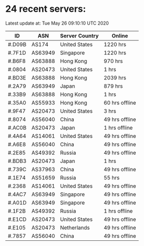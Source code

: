 # 24 recent servers:

Latest update at: Tue May 26 09:10:10 UTC 2020

| ID | ASN | Server Country | Online |
| -- | --- | -------------- | ------ |
| #.D09B | AS174 | United States | 1220 hrs |
| #.7F1D | AS63949 | Singapore | 1220 hrs |
| #.B6F8 | AS63888 | Hong Kong | 970 hrs |
| #.0804 | AS20473 | United States | 1 hrs |
| #.BD3E | AS63888 | Hong Kong | 2039 hrs |
| #.2A79 | AS63949 | Japan | 879 hrs |
| #.33B9 | AS63888 | Hong Kong | 1 hrs |
| #.35A0 | AS55933 | Hong Kong | 60 hrs offline |
| #.9F47 | AS20473 | United States | 3 hrs |
| #.8074 | AS56040 | China | 49 hrs offline |
| #.AC0B | AS20473 | Japan | 1 hrs offline |
| #.4A64 | AS14061 | United States | 49 hrs offline |
| #.A6E8 | AS56040 | China | 49 hrs offline |
| #.2E85 | AS49392 | Russia | 49 hrs offline |
| #.BDB3 | AS20473 | Japan | 1 hrs |
| #.739C | AS37963 | China | 49 hrs offline |
| #.1E74 | AS51659 | Russia | 55 hrs |
| #.2368 | AS14061 | United States | 49 hrs offline |
| #.4AC7 | AS63949 | Singapore | 49 hrs offline |
| #.A01D | AS63949 | Singapore | 49 hrs offline |
| #.1F2B | AS49392 | Russia | 1 hrs offline |
| #.E1CD | AS20473 | United States | 49 hrs offline |
| #.E105 | AS20473 | Netherlands | 49 hrs offline |
| #.7857 | AS56040 | China | 49 hrs offline |

